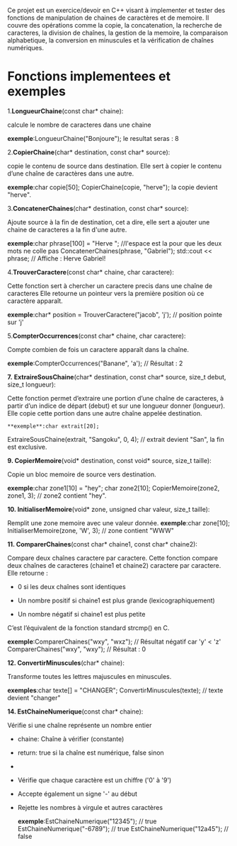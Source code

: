 Ce projet est un exercice/devoir en C++ visant à implementer et tester des fonctions de manipulation de chaines de caractères et de memoire. 
Il couvre des opérations comme la copie, la concatenation, la recherche de caracteres, la division de chaînes, la gestion de la memoire, la comparaison alphabetique, la conversion en minuscules et la vérification de chaînes numériques.

# Fonctions implementees et exemples
1.**LongueurChaine**(const char* chaine):

   calcule le nombre de caracteres dans une chaine

   **exemple**:LongueurChaine("Bonjoure"); le resultat seras : 8

2.**CopierChaine**(char* destination, const char* source):

copie le contenu de source dans destination.
Elle sert à copier le contenu d’une chaîne de caractères dans une autre.

**exemple**:char copie[50];
CopierChaine(copie, "herve"); la copie devient "herve".

3.**ConcatenerChaines**(char* destination, const char* source):

Ajoute source à la fin de destination, cet a dire, elle sert a ajouter une chaine de caracteres a la fin d'une autre.

**exemple**:char phrase[100] = "Herve "; //l'espace est la pour que les deux mots ne colle pas
ConcatenerChaines(phrase, "Gabriel");
std::cout << phrase; // Affiche : Herve Gabriel!

4.**TrouverCaractere**(const char* chaine, char caractere):

Cette fonction sert à chercher un caractere precis dans une chaîne de caracteres
Elle retourne un pointeur vers la première position où ce caractère apparaît.


**exemple**:char* position = TrouverCaractere("jacob", 'j'); // position pointe sur 'j'

5.**CompterOccurrences**(const char* chaine, char caractere):

   Compte combien de fois un caractere apparaît dans la chaîne.

   **exemple**:CompterOccurrences("Banane", 'a'); // Résultat : 2

**7.** **ExtraireSousChaine**(char* destination, const char* source, size_t debut, size_t longueur):

   Cette fonction permet d’extraire une portion d’une chaîne de caracteres, à partir d’un indice de départ (debut) et sur une longueur donner (longueur). Elle copie cette portion dans une autre chaîne appelée destination.


    **exemple**:char extrait[20];
ExtraireSousChaine(extrait, "Sangoku", 0, 4); // extrait devient "San", la fin est exclusive.

**9. CopierMemoire**(void* destination, const void* source, size_t taille):

   Copie un bloc memoire de source vers destination.


   **exemple**:char zone1[10] = "hey";
               char zone2[10];
             CopierMemoire(zone2, zone1, 3); // zone2 contient "hey".
   
**10. InitialiserMemoire**(void* zone, unsigned char valeur, size_t taille):

 Remplit une zone memoire avec une valeur donnée.
**exemple**:char zone[10];
   InitialiserMemoire(zone, 'W', 3); // zone contient "WWW"

**11. ComparerChaines**(const char* chaine1, const char* chaine2):

   Compare deux chaînes caractere par caractere.
    Cette fonction compare deux chaînes de caracteres (chaine1 et chaine2) caractere par caractere. Elle retourne :

 - 0 si les deux chaînes sont identiques

- Un nombre positif si chaine1 est plus grande (lexicographiquement)

- Un nombre négatif si chaine1 est plus petite

C’est l’équivalent de la fonction standard strcmp() en C.
    
**exemple**:ComparerChaines("wxy", "wxz"); // Résultat négatif car 'y' < 'z'
ComparerChaines("wxy", "wxy"); // Résultat : 0

    
**12. ConvertirMinuscules**(char* chaine):

  Transforme toutes les lettres majuscules en minuscules.

   **exemples**:char texte[] = "CHANGER";
ConvertirMinuscules(texte); // texte devient "changer"

**14. EstChaineNumerique**(const char* chaine):

   Vérifie si une chaîne représente un nombre entier
 * chaine: Chaîne à vérifier (constante)
 * return: true si la chaîne est numérique, false sinon
 * 
 * Vérifie que chaque caractère est un chiffre ('0' à '9')
 * Accepte également un signe '-' au début
 * Rejette les nombres à virgule et autres caractères


    **exemple**:EstChaineNumerique("12345");   // true
EstChaineNumerique("-6789");   // true
EstChaineNumerique("12a45");   // false


    

    














